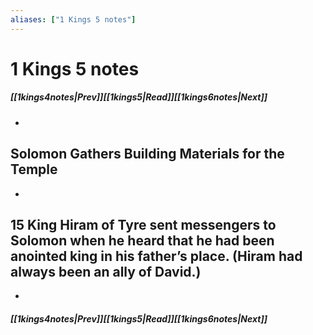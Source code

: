 ```yaml
---
aliases: ["1 Kings 5 notes"]
---
```

# 1 Kings 5 notes
##### <span class=arrow-left></span>[[1kings4notes|Prev]]<span class=navigation-separator></span>[[1kings5|Read]]<span class=navigation-separator></span>[[1kings6notes|Next]]<span class=arrow-right></span>
- 
## Solomon Gathers Building Materials for the Temple
- 
## 15 King Hiram of Tyre sent messengers to Solomon when he heard that he had been anointed king in his father’s place. (Hiram had always been an ally of David.)
- 
##### <span class=arrow-left></span>[[1kings4notes|Prev]]<span class=navigation-separator></span>[[1kings5|Read]]<span class=navigation-separator></span>[[1kings6notes|Next]]<span class=arrow-right></span>